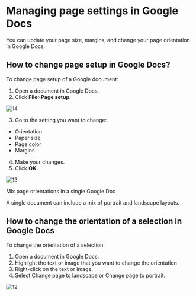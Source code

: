 # Managing page settings in Google Docs

You can update your page size, margins, and change your page orientation in Google Docs.

## How to change page setup in Google Docs? 

To change page setup of a Google document:
1. Open a document in Google Docs.
2. Click **File**>**Page setup**.

![14](https://user-images.githubusercontent.com/88477186/141085601-629a2687-1326-4953-864b-33e110377a31.png)

3. Go to the setting you want to change:
- Orientation
- Paper size
- Page color
- Margins
4. Make your changes.
5. Click **OK**. 

![13](https://user-images.githubusercontent.com/88477186/141085991-6c477bf8-ca8f-4a08-92e4-91efc7a6015c.png)

Mix page orientations in a single Google Doc

A single document can include a mix of portrait and landscape layouts.

## How to change the orientation of a selection in Google Docs

To change the orientation of a selection:
1. Open a document in Google Docs.
2. Highlight the text or image that you want to change the orientation 
3. Right-click on the text or image.
4. Select Change page to landscape or Change page to portrait. 

![12](https://user-images.githubusercontent.com/88477186/141086175-a32aa96a-e32c-4414-b222-57c5132d20b3.png)


